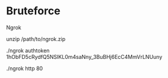 # Bruteforce
Ngrok

unzip /path/to/ngrok.zip

./ngrok authtoken 1hObFD5cRydfQ5NSIKL0m4saNny_3BuBHj6EcC4MmVrLNUuny

./ngrok http 80
